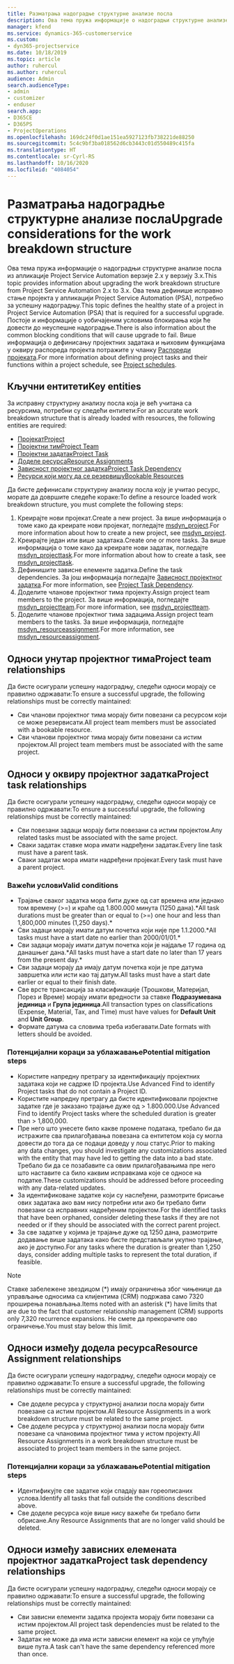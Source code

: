 ```yaml
---
title: Разматрања надоградње структурне анализе посла
description: Ова тема пружа информације о надоградњи структурне анализе посла из апликације Project Service Automation верзије 2.x у верзију 3.x.
manager: kfend
ms.service: dynamics-365-customerservice
ms.custom:
- dyn365-projectservice
ms.date: 10/18/2019
ms.topic: article
author: ruhercul
ms.author: ruhercul
audience: Admin
search.audienceType:
- admin
- customizer
- enduser
search.app:
- D365CE
- D365PS
- ProjectOperations
ms.openlocfilehash: 169dc24f0d1ae151ea5927123fb738221de88250
ms.sourcegitcommit: 5c4c9bf3ba018562d6cb3443c01d550489c415fa
ms.translationtype: HT
ms.contentlocale: sr-Cyrl-RS
ms.lasthandoff: 10/16/2020
ms.locfileid: "4084054"
---
```

# <a name="upgrade-considerations-for-the-work-breakdown-structure"></a><span data-ttu-id="75682-103">Разматрања надоградње структурне анализе посла</span><span class="sxs-lookup"><span data-stu-id="75682-103">Upgrade considerations for the work breakdown structure</span></span>
<span data-ttu-id="75682-104">Ова тема пружа информације о надоградњи структурне анализе посла из апликације Project Service Automation верзије 2.x у верзију 3.x.</span><span class="sxs-lookup"><span data-stu-id="75682-104">This topic provides information about upgrading the work breakdown structure from Project Service Automation 2.x to 3.x.</span></span> <span data-ttu-id="75682-105">Ова тема дефинише исправно стање пројекта у апликацији Project Service Automation (PSA), потребно за успешну надоградњу.</span><span class="sxs-lookup"><span data-stu-id="75682-105">This topic defines the healthy state of a project in Project Service Automation (PSA) that is required for a successful upgrade.</span></span> <span data-ttu-id="75682-106">Постоје и информације о уобичајеним условима блокирања који ће довести до неуспешне надоградње.</span><span class="sxs-lookup"><span data-stu-id="75682-106">There is also information about the common blocking conditions that will cause upgrade to fail.</span></span> <span data-ttu-id="75682-107">Више информација о дефинисању пројектних задатака и њиховим функцијама у оквиру распореда пројекта потражите у чланку [Распореди пројеката](project-creating.md).</span><span class="sxs-lookup"><span data-stu-id="75682-107">For more information about defining project tasks and their functions within a project schedule, see [Project schedules](project-creating.md).</span></span>

## <a name="key-entities"></a><span data-ttu-id="75682-108">Кључни ентитети</span><span class="sxs-lookup"><span data-stu-id="75682-108">Key entities</span></span>
<span data-ttu-id="75682-109">За исправну структурну анализу посла која је већ учитана са ресурсима, потребни су следећи ентитети:</span><span class="sxs-lookup"><span data-stu-id="75682-109">For an accurate work breakdown structure that is already loaded with resources, the following entities are required:</span></span>

- [<span data-ttu-id="75682-110">Пројекат</span><span class="sxs-lookup"><span data-stu-id="75682-110">Project</span></span>](https://docs.microsoft.com/dynamics365/customerengagement/on-premises/developer/entities/msdyn_project)
- [<span data-ttu-id="75682-111">Пројектни тим</span><span class="sxs-lookup"><span data-stu-id="75682-111">Project Team</span></span>](https://docs.microsoft.com/dynamics365/customerengagement/on-premises/developer/entities/msdyn_projectteam)
- [<span data-ttu-id="75682-112">Пројектни задатак</span><span class="sxs-lookup"><span data-stu-id="75682-112">Project Task</span></span>](https://docs.microsoft.com/dynamics365/customerengagement/on-premises/developer/entities/msdyn_projecttask)
- [<span data-ttu-id="75682-113">Доделе ресурса</span><span class="sxs-lookup"><span data-stu-id="75682-113">Resource Assignments</span></span>](https://docs.microsoft.com/dynamics365/customerengagement/on-premises/developer/entities/msdyn_resourceassignment)
- [<span data-ttu-id="75682-114">Зависност пројектног задатка</span><span class="sxs-lookup"><span data-stu-id="75682-114">Project Task Dependency</span></span>](https://docs.microsoft.com/dynamics365/customerengagement/on-premises/developer/entities/msdyn_projecttaskdependency)
- [<span data-ttu-id="75682-115">Ресурси који могу да се резервишу</span><span class="sxs-lookup"><span data-stu-id="75682-115">Bookable Resources</span></span>](https://docs.microsoft.com/dynamics365/customerengagement/on-premises/developer/entities/bookableresource)

<span data-ttu-id="75682-116">Да бисте дефинисали структурну анализу посла коју је учитао ресурс, морате да довршите следеће кораке:</span><span class="sxs-lookup"><span data-stu-id="75682-116">To define a resource loaded work breakdown structure, you must complete the following steps:</span></span>

1. <span data-ttu-id="75682-117">Креирајте нови пројекат.</span><span class="sxs-lookup"><span data-stu-id="75682-117">Create a new project.</span></span> <span data-ttu-id="75682-118">За више информација о томе како да креирате нови пројекат, погледајте [msdyn_project](https://docs.microsoft.com/dynamics365/customerengagement/on-premises/developer/entities/msdyn_project).</span><span class="sxs-lookup"><span data-stu-id="75682-118">For more information about how to create a new project, see [msdyn_project](https://docs.microsoft.com/dynamics365/customerengagement/on-premises/developer/entities/msdyn_project).</span></span>
2. <span data-ttu-id="75682-119">Креирајте један или више задатака.</span><span class="sxs-lookup"><span data-stu-id="75682-119">Create one or more tasks.</span></span> <span data-ttu-id="75682-120">За више информација о томе како да креирате нови задатак, погледајте [msdyn_projecttask](https://docs.microsoft.com/dynamics365/customerengagement/on-premises/developer/entities/msdyn_projecttask).</span><span class="sxs-lookup"><span data-stu-id="75682-120">For more information about how to create a task, see [msdyn_projecttask](https://docs.microsoft.com/dynamics365/customerengagement/on-premises/developer/entities/msdyn_projecttask).</span></span>
3. <span data-ttu-id="75682-121">Дефинишите зависне елементе задатка.</span><span class="sxs-lookup"><span data-stu-id="75682-121">Define the task dependencies.</span></span> <span data-ttu-id="75682-122">За још информација погледајте [Зависност пројектног задатка](https://docs.microsoft.com/dynamics365/customerengagement/on-premises/developer/entities/msdyn_projecttaskdependency).</span><span class="sxs-lookup"><span data-stu-id="75682-122">For more information, see [Project Task Dependency](https://docs.microsoft.com/dynamics365/customerengagement/on-premises/developer/entities/msdyn_projecttaskdependency).</span></span>
4. <span data-ttu-id="75682-123">Доделите чланове пројектног тима пројекту.</span><span class="sxs-lookup"><span data-stu-id="75682-123">Assign project team members to the project.</span></span> <span data-ttu-id="75682-124">За више информација, погледајте [msdyn_projectteam](https://docs.microsoft.com/dynamics365/customerengagement/on-premises/developer/entities/msdyn_projectteam).</span><span class="sxs-lookup"><span data-stu-id="75682-124">For more information, see [msdyn_projectteam](https://docs.microsoft.com/dynamics365/customerengagement/on-premises/developer/entities/msdyn_projectteam).</span></span>
5. <span data-ttu-id="75682-125">Доделите чланове пројектног тима задацима.</span><span class="sxs-lookup"><span data-stu-id="75682-125">Assign project team members to the tasks.</span></span> <span data-ttu-id="75682-126">За више информација, погледајте [msdyn_resourceassignment](https://docs.microsoft.com/dynamics365/customerengagement/on-premises/developer/entities/msdyn_resourceassignment).</span><span class="sxs-lookup"><span data-stu-id="75682-126">For more information, see [msdyn_resourceassignment](https://docs.microsoft.com/dynamics365/customerengagement/on-premises/developer/entities/msdyn_resourceassignment).</span></span>

## <a name="project-team-relationships"></a><span data-ttu-id="75682-127">Односи унутар пројектног тима</span><span class="sxs-lookup"><span data-stu-id="75682-127">Project team relationships</span></span>

<span data-ttu-id="75682-128">Да бисте осигурали успешну надоградњу, следећи односи морају се правилно одржавати:</span><span class="sxs-lookup"><span data-stu-id="75682-128">To ensure a successful upgrade, the following relationships must be correctly maintained:</span></span>
- <span data-ttu-id="75682-129">Сви чланови пројектног тима морају бити повезани са ресурсом који се може резервисати.</span><span class="sxs-lookup"><span data-stu-id="75682-129">All project team members must be associated with a bookable resource.</span></span>
- <span data-ttu-id="75682-130">Сви чланови пројектног тима морају бити повезани са истим пројектом.</span><span class="sxs-lookup"><span data-stu-id="75682-130">All project team members must be associated with the same project.</span></span> 

## <a name="project-task-relationships"></a><span data-ttu-id="75682-131">Односи у оквиру пројектног задатка</span><span class="sxs-lookup"><span data-stu-id="75682-131">Project task relationships</span></span>
<span data-ttu-id="75682-132">Да бисте осигурали успешну надоградњу, следећи односи морају се правилно одржавати:</span><span class="sxs-lookup"><span data-stu-id="75682-132">To ensure a successful upgrade, the following relationships must be correctly maintained:</span></span>

- <span data-ttu-id="75682-133">Сви повезани задаци морају бити повезани са истим пројектом.</span><span class="sxs-lookup"><span data-stu-id="75682-133">Any related tasks must be associated with the same project.</span></span>
- <span data-ttu-id="75682-134">Сваки задатак ставке мора имати надређени задатак.</span><span class="sxs-lookup"><span data-stu-id="75682-134">Every line task must have a parent task.</span></span>
- <span data-ttu-id="75682-135">Сваки задатак мора имати надређени пројекат.</span><span class="sxs-lookup"><span data-stu-id="75682-135">Every task must have a parent project.</span></span>

### <a name="valid-conditions"></a><span data-ttu-id="75682-136">Важећи услови</span><span class="sxs-lookup"><span data-stu-id="75682-136">Valid conditions</span></span>

- <span data-ttu-id="75682-137">Трајање сваког задатка мора бити дуже од сат времена или једнако том времену (>=) и краће од 1.800.000 минута (1250 дана).\*</span><span class="sxs-lookup"><span data-stu-id="75682-137">All task durations must be greater than or equal to (>=) one hour and less than 1,800,000 minutes (1,250 days).\*</span></span>
- <span data-ttu-id="75682-138">Сви задаци морају имати датум почетка који није пре 1.1.2000.\*</span><span class="sxs-lookup"><span data-stu-id="75682-138">All tasks must have a start date no earlier than 2000/01/01.\*</span></span>
- <span data-ttu-id="75682-139">Сви задаци морају имати датум почетка који је најдаље 17 година од данашњег дана.\*</span><span class="sxs-lookup"><span data-stu-id="75682-139">All tasks must have a start date no later than 17 years from the present day.\*</span></span>
- <span data-ttu-id="75682-140">Сви задаци морају да имају датум почетка који је пре датума завршетка или исти као тај датум.</span><span class="sxs-lookup"><span data-stu-id="75682-140">All tasks must have a start date earlier or equal to their finish date.</span></span>
- <span data-ttu-id="75682-141">Све врсте трансакција за класификације (Трошкови, Материјал, Порез и Време) морају имати вредности за ставке **Подразумевана јединица** и **Група јединица**.</span><span class="sxs-lookup"><span data-stu-id="75682-141">All transaction types on classifications (Expense, Material, Tax, and Time) must have values for **Default Unit** and **Unit Group**.</span></span>
- <span data-ttu-id="75682-142">Формате датума са словима треба избегавати.</span><span class="sxs-lookup"><span data-stu-id="75682-142">Date formats with letters should be avoided.</span></span>

### <a name="potential-mitigation-steps"></a><span data-ttu-id="75682-143">Потенцијални кораци за ублажавање</span><span class="sxs-lookup"><span data-stu-id="75682-143">Potential mitigation steps</span></span>
- <span data-ttu-id="75682-144">Користите напредну претрагу за идентификацију пројектних задатака који не садрже ID пројекта.</span><span class="sxs-lookup"><span data-stu-id="75682-144">Use Advanced Find to identify Project tasks that do not contain a Project ID.</span></span>
- <span data-ttu-id="75682-145">Користите напредну претрагу да бисте идентификовали пројектне задатке где је заказано трајање дуже од > 1.800.000.</span><span class="sxs-lookup"><span data-stu-id="75682-145">Use Advanced Find to identify Project tasks where the scheduled duration is greater than > 1,800,000.</span></span>
- <span data-ttu-id="75682-146">Пре него што унесете било какве промене података, требало би да истражите сва прилагођавања повезана са ентитетом која су могла довести до тога да се подаци доведу у лош статус.</span><span class="sxs-lookup"><span data-stu-id="75682-146">Prior to making any data changes, you should investigate any customizations associated with the entity that may have led to getting the data into a bad state.</span></span> <span data-ttu-id="75682-147">Требало би да се позабавите са овим прилагођавањима пре него што наставите са било каквим исправкама које се односе на податке.</span><span class="sxs-lookup"><span data-stu-id="75682-147">These customizations should be addressed before proceeding with any data-related updates.</span></span>
- <span data-ttu-id="75682-148">За идентификоване задатке који су наслеђени, размотрите брисање ових задатака ако вам нису потребни или ако би требало бити повезани са исправних надређеним пројектом.</span><span class="sxs-lookup"><span data-stu-id="75682-148">For the identified tasks that have been orphaned, consider deleting these tasks if they are not needed or if they should be associated with the correct parent project.</span></span>
- <span data-ttu-id="75682-149">За све задатке у којима је трајање дуже од 1250 дана, размотрите додавање више задатака како бисте представљали укупно трајање, ако је доступно.</span><span class="sxs-lookup"><span data-stu-id="75682-149">For any tasks where the duration is greater than 1,250 days, consider adding multiple tasks to represent the total duration, if feasible.</span></span>

> [!NOTE]
> <span data-ttu-id="75682-150">Ставке забележене звездицом (\*) имају ограничења због чињенице да управљање односима са клијентима (CRM) подржава само 7320 проширења понављања.</span><span class="sxs-lookup"><span data-stu-id="75682-150">Items noted with an asterisk (\*) have limits that are due to the fact that customer relationship management (CRM) supports only 7,320 recurrence expansions.</span></span> <span data-ttu-id="75682-151">Не смете да прекорачите ово ограничење.</span><span class="sxs-lookup"><span data-stu-id="75682-151">You must stay below this limit.</span></span>

## <a name="resource-assignment-relationships"></a><span data-ttu-id="75682-152">Односи између додела ресурса</span><span class="sxs-lookup"><span data-stu-id="75682-152">Resource Assignment relationships</span></span>
<span data-ttu-id="75682-153">Да бисте осигурали успешну надоградњу, следећи односи морају се правилно одржавати:</span><span class="sxs-lookup"><span data-stu-id="75682-153">To ensure a successful upgrade, the following relationships must be correctly maintained:</span></span>

- <span data-ttu-id="75682-154">Све доделе ресурса у структурној анализи посла морају бити повезане са истим пројектом.</span><span class="sxs-lookup"><span data-stu-id="75682-154">All Resource Assignments in a work breakdown structure must be related to the same project.</span></span>
- <span data-ttu-id="75682-155">Све доделе ресурса у структурној анализи посла морају бити повезане са члановима пројектног тима у истом пројекту.</span><span class="sxs-lookup"><span data-stu-id="75682-155">All Resource Assignments in a work breakdown structure must be associated to project team members in the same project.</span></span>

### <a name="potential-mitigation-steps"></a><span data-ttu-id="75682-156">Потенцијални кораци за ублажавање</span><span class="sxs-lookup"><span data-stu-id="75682-156">Potential mitigation steps</span></span>
- <span data-ttu-id="75682-157">Идентификујте све задатке који спадају ван гореописаних услова.</span><span class="sxs-lookup"><span data-stu-id="75682-157">Identify all tasks that fall outside the conditions described above.</span></span>  
- <span data-ttu-id="75682-158">Све доделе ресурса које више нису важеће би требало бити обрисане.</span><span class="sxs-lookup"><span data-stu-id="75682-158">Any Resource Assignments that are no longer valid should be deleted.</span></span>

## <a name="project-task-dependency-relationships"></a><span data-ttu-id="75682-159">Односи између зависних елемената пројектног задатка</span><span class="sxs-lookup"><span data-stu-id="75682-159">Project task dependency relationships</span></span>
<span data-ttu-id="75682-160">Да бисте осигурали успешну надоградњу, следећи односи морају се правилно одржавати:</span><span class="sxs-lookup"><span data-stu-id="75682-160">To ensure a successful upgrade, the following relationships must be correctly maintained:</span></span>

- <span data-ttu-id="75682-161">Сви зависни елементи задатка пројекта морају бити повезани са истим пројектом.</span><span class="sxs-lookup"><span data-stu-id="75682-161">All project task dependencies must be related to the same project.</span></span>
- <span data-ttu-id="75682-162">Задатак не може да има исти зависни елемент на који се упућује више пута.</span><span class="sxs-lookup"><span data-stu-id="75682-162">A task can't have the same dependency referenced more than once.</span></span>
